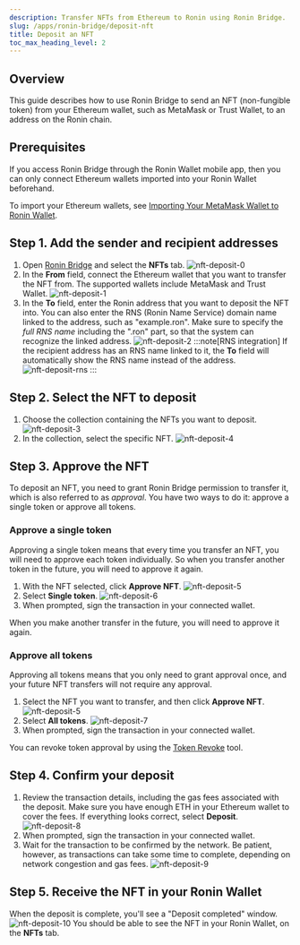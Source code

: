 ```yaml
---
description: Transfer NFTs from Ethereum to Ronin using Ronin Bridge.
slug: /apps/ronin-bridge/deposit-nft
title: Deposit an NFT
toc_max_heading_level: 2
---
```


## Overview

This guide describes how to use Ronin Bridge to send an NFT (non-fungible token) from your Ethereum wallet, such as MetaMask or Trust Wallet, to an address on the Ronin chain.

## Prerequisites

If you access Ronin Bridge through the Ronin Wallet mobile app, then you can only connect Ethereum wallets imported into your Ronin Wallet beforehand.

To import your Ethereum wallets, see [Importing Your MetaMask Wallet to Ronin Wallet](https://support.roninchain.com/hc/en-us/articles/14862812718107-Importing-Your-MetaMask-Wallet-to-Ronin-Wallet).

## Step 1. Add the sender and recipient addresses

1. Open [Ronin Bridge](https://app.roninchain.com/bridge) and select the **NFTs** tab.
   ![nft-deposit-0](../assets/nft-deposit-0.png)
2. In the **From** field, connect the Ethereum wallet that you want to transfer the NFT from. The supported wallets include MetaMask and Trust Wallet.
   ![nft-deposit-1](../assets/nft-deposit-1.png)
3. In the **To** field, enter the Ronin address that you want to deposit the NFT into. You can also enter the RNS (Ronin Name Service) domain name linked to the address, such as "example.ron". Make sure to specify the *full RNS name* including the ".ron" part, so that the system can recognize the linked address.
   ![nft-deposit-2](../assets/nft-deposit-2.png)
   :::note[RNS integration]
   If the recipient address has an RNS name linked to it, the **To** field will automatically show the RNS name instead of the address.
   ![nft-deposit-rns](../assets/nft-deposit-rns.png)
   :::

## Step 2. Select the NFT to deposit

1. Choose the collection containing the NFTs you want to deposit.
   ![nft-deposit-3](../assets/nft-deposit-3.png)
2. In the collection, select the specific NFT.
   ![nft-deposit-4](../assets/nft-deposit-4.png)

## Step 3. Approve the NFT

To deposit an NFT, you need to grant Ronin Bridge permission to transfer it, which is also referred to as *approval*. You have two ways to do it: approve a single token or approve all tokens.

### Approve a single token

Approving a single token means that every time you transfer an NFT, you will need to approve each token individually. So when you transfer another token in the future, you will need to approve it again.

1. With the NFT selected, click **Approve NFT**.
   ![nft-deposit-5](../assets/nft-deposit-5.png)
2. Select **Single token**.
   ![nft-deposit-6](../assets/nft-deposit-6.png)
3. When prompted, sign the transaction in your connected wallet.

When you make another transfer in the future, you will need to approve it again.

### Approve all tokens

Approving all tokens means that you only need to grant approval once, and your future NFT transfers will not require any approval.

1. Select the NFT you want to transfer, and then click **Approve NFT**.
   ![nft-deposit-5](../assets/nft-deposit-5.png)
2. Select **All tokens**.
   ![nft-deposit-7](../assets/nft-deposit-7.png)
3. When prompted, sign the transaction in your connected wallet.

You can revoke token approval by using the [Token Revoke](https://ronin.axiedao.org/revoke/) tool.

## Step 4. Confirm your deposit

1. Review the transaction details, including the gas fees associated with the deposit. Make sure you have enough ETH in your Ethereum wallet to cover the fees. If everything looks correct, select **Deposit**.
   ![nft-deposit-8](../assets/nft-deposit-8.png)
2. When prompted, sign the transaction in your connected wallet.
3. Wait for the transaction to be confirmed by the network. Be patient, however, as transactions can take some time to complete, depending on network congestion and gas fees.
   ![nft-deposit-9](../assets/nft-deposit-9.png)

## Step 5. Receive the NFT in your Ronin Wallet

When the deposit is complete, you'll see a "Deposit completed" window.
![nft-deposit-10](../assets/nft-deposit-10.png)
You should be able to see the NFT in your Ronin Wallet, on the **NFTs** tab.

